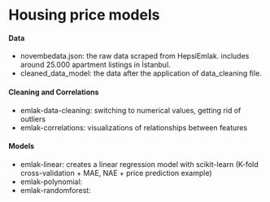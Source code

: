 # Housing price models

#### Data
- novembedata.json: the raw data scraped from HepsiEmlak. includes around 25.000 apartment listings in İstanbul.
- cleaned_data_model: the data after the application of data_cleaning file.

#### Cleaning and Correlations
- emlak-data-cleaning: switching to numerical values, getting rid of outliers
- emlak-correlations: visualizations of relationships between features

#### Models
- emlak-linear: creates a linear regression model with scikit-learn (K-fold cross-validation + MAE, NAE + price prediction example)
- emlak-polynomial:
- emlak-randomforest:

